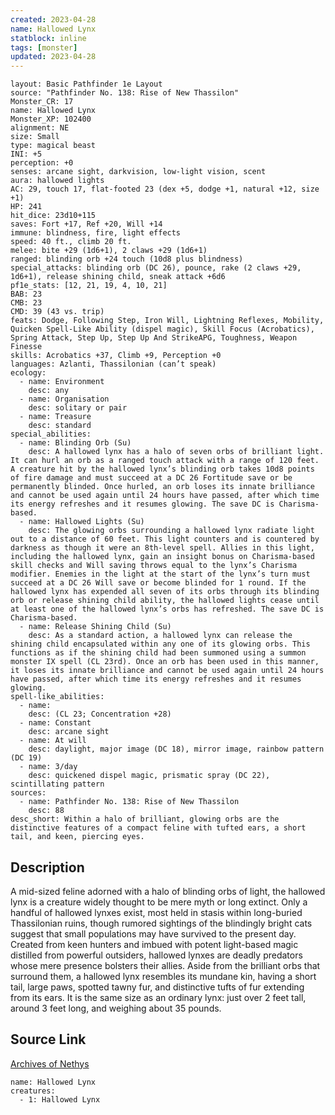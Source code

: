 ```yaml
---
created: 2023-04-28
name: Hallowed Lynx
statblock: inline
tags: [monster]
updated: 2023-04-28
---
```

```statblock
layout: Basic Pathfinder 1e Layout
source: "Pathfinder No. 138: Rise of New Thassilon"
Monster_CR: 17
name: Hallowed Lynx
Monster_XP: 102400
alignment: NE
size: Small
type: magical beast
INI: +5
perception: +0
senses: arcane sight, darkvision, low-light vision, scent
aura: hallowed lights
AC: 29, touch 17, flat-footed 23 (dex +5, dodge +1, natural +12, size +1)
HP: 241
hit_dice: 23d10+115
saves: Fort +17, Ref +20, Will +14
immune: blindness, fire, light effects
speed: 40 ft., climb 20 ft.
melee: bite +29 (1d6+1), 2 claws +29 (1d6+1)
ranged: blinding orb +24 touch (10d8 plus blindness)
special_attacks: blinding orb (DC 26), pounce, rake (2 claws +29, 1d6+1), release shining child, sneak attack +6d6
pf1e_stats: [12, 21, 19, 4, 10, 21]
BAB: 23
CMB: 23
CMD: 39 (43 vs. trip)
feats: Dodge, Following Step, Iron Will, Lightning Reflexes, Mobility, Quicken Spell-Like Ability (dispel magic), Skill Focus (Acrobatics), Spring Attack, Step Up, Step Up And StrikeAPG, Toughness, Weapon Finesse
skills: Acrobatics +37, Climb +9, Perception +0
languages: Azlanti, Thassilonian (can’t speak)
ecology:
  - name: Environment
    desc: any
  - name: Organisation
    desc: solitary or pair
  - name: Treasure
    desc: standard
special_abilities:
  - name: Blinding Orb (Su)
    desc: A hallowed lynx has a halo of seven orbs of brilliant light. It can hurl an orb as a ranged touch attack with a range of 120 feet. A creature hit by the hallowed lynx’s blinding orb takes 10d8 points of fire damage and must succeed at a DC 26 Fortitude save or be permanently blinded. Once hurled, an orb loses its innate brilliance and cannot be used again until 24 hours have passed, after which time its energy refreshes and it resumes glowing. The save DC is Charisma-based.
  - name: Hallowed Lights (Su)
    desc: The glowing orbs surrounding a hallowed lynx radiate light out to a distance of 60 feet. This light counters and is countered by darkness as though it were an 8th-level spell. Allies in this light, including the hallowed lynx, gain an insight bonus on Charisma-based skill checks and Will saving throws equal to the lynx’s Charisma modifier. Enemies in the light at the start of the lynx’s turn must succeed at a DC 26 Will save or become blinded for 1 round. If the hallowed lynx has expended all seven of its orbs through its blinding orb or release shining child ability, the hallowed lights cease until at least one of the hallowed lynx’s orbs has refreshed. The save DC is Charisma-based.
  - name: Release Shining Child (Su)
    desc: As a standard action, a hallowed lynx can release the shining child encapsulated within any one of its glowing orbs. This functions as if the shining child had been summoned using a summon monster IX spell (CL 23rd). Once an orb has been used in this manner, it loses its innate brilliance and cannot be used again until 24 hours have passed, after which time its energy refreshes and it resumes glowing.
spell-like_abilities:
  - name:
    desc: (CL 23; Concentration +28)
  - name: Constant
    desc: arcane sight
  - name: At will
    desc: daylight, major image (DC 18), mirror image, rainbow pattern (DC 19)
  - name: 3/day
    desc: quickened dispel magic, prismatic spray (DC 22), scintillating pattern
sources:
  - name: Pathfinder No. 138: Rise of New Thassilon
    desc: 88
desc_short: Within a halo of brilliant, glowing orbs are the distinctive features of a compact feline with tufted ears, a short tail, and keen, piercing eyes.
```
## Description
A mid-sized feline adorned with a halo of blinding orbs of light, the hallowed lynx is a creature widely thought to be mere myth or long extinct. Only a handful of hallowed lynxes exist, most held in stasis within long-buried Thassilonian ruins, though rumored sightings of the blindingly bright cats suggest that small populations may have survived to the present day. Created from keen hunters and imbued with potent light-based magic distilled from powerful outsiders, hallowed lynxes are deadly predators whose mere presence bolsters their allies. Aside from the brilliant orbs that surround them, a hallowed lynx resembles its mundane kin, having a short tail, large paws, spotted tawny fur, and distinctive tufts of fur extending from its ears. It is the same size as an ordinary lynx: just over 2 feet tall, around 3 feet long, and weighing about 35 pounds.
## Source Link
[Archives of Nethys](https://aonprd.com/MonsterDisplay.aspx?ItemName=Hallowed%20Lynx)
```encounter-table
name: Hallowed Lynx
creatures:
  - 1: Hallowed Lynx
```
